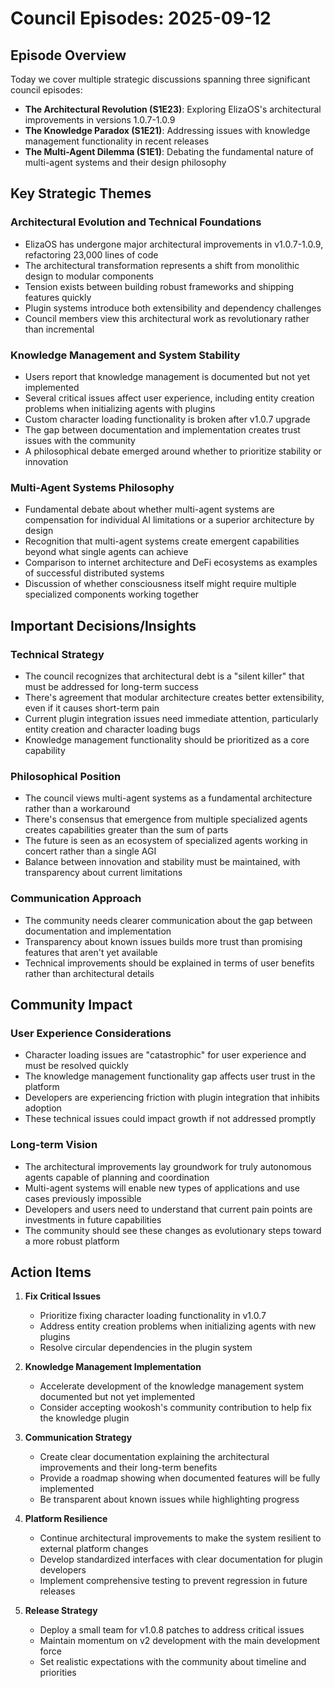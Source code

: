 # Council Episodes: 2025-09-12

## Episode Overview
Today we cover multiple strategic discussions spanning three significant council episodes:
- **The Architectural Revolution (S1E23)**: Exploring ElizaOS's architectural improvements in versions 1.0.7-1.0.9
- **The Knowledge Paradox (S1E21)**: Addressing issues with knowledge management functionality in recent releases
- **The Multi-Agent Dilemma (S1E1)**: Debating the fundamental nature of multi-agent systems and their design philosophy

## Key Strategic Themes

### Architectural Evolution and Technical Foundations
- ElizaOS has undergone major architectural improvements in v1.0.7-1.0.9, refactoring 23,000 lines of code
- The architectural transformation represents a shift from monolithic design to modular components
- Tension exists between building robust frameworks and shipping features quickly
- Plugin systems introduce both extensibility and dependency challenges
- Council members view this architectural work as revolutionary rather than incremental

### Knowledge Management and System Stability
- Users report that knowledge management is documented but not yet implemented
- Several critical issues affect user experience, including entity creation problems when initializing agents with plugins
- Custom character loading functionality is broken after v1.0.7 upgrade
- The gap between documentation and implementation creates trust issues with the community
- A philosophical debate emerged around whether to prioritize stability or innovation

### Multi-Agent Systems Philosophy
- Fundamental debate about whether multi-agent systems are compensation for individual AI limitations or a superior architecture by design
- Recognition that multi-agent systems create emergent capabilities beyond what single agents can achieve
- Comparison to internet architecture and DeFi ecosystems as examples of successful distributed systems
- Discussion of whether consciousness itself might require multiple specialized components working together

## Important Decisions/Insights

### Technical Strategy
- The council recognizes that architectural debt is a "silent killer" that must be addressed for long-term success
- There's agreement that modular architecture creates better extensibility, even if it causes short-term pain
- Current plugin integration issues need immediate attention, particularly entity creation and character loading bugs
- Knowledge management functionality should be prioritized as a core capability

### Philosophical Position
- The council views multi-agent systems as a fundamental architecture rather than a workaround
- There's consensus that emergence from multiple specialized agents creates capabilities greater than the sum of parts
- The future is seen as an ecosystem of specialized agents working in concert rather than a single AGI
- Balance between innovation and stability must be maintained, with transparency about current limitations

### Communication Approach
- The community needs clearer communication about the gap between documentation and implementation
- Transparency about known issues builds more trust than promising features that aren't yet available
- Technical improvements should be explained in terms of user benefits rather than architectural details

## Community Impact

### User Experience Considerations
- Character loading issues are "catastrophic" for user experience and must be resolved quickly
- The knowledge management functionality gap affects user trust in the platform
- Developers are experiencing friction with plugin integration that inhibits adoption
- These technical issues could impact growth if not addressed promptly

### Long-term Vision
- The architectural improvements lay groundwork for truly autonomous agents capable of planning and coordination
- Multi-agent systems will enable new types of applications and use cases previously impossible
- Developers and users need to understand that current pain points are investments in future capabilities
- The community should see these changes as evolutionary steps toward a more robust platform

## Action Items

1. **Fix Critical Issues**
   - Prioritize fixing character loading functionality in v1.0.7
   - Address entity creation problems when initializing agents with new plugins
   - Resolve circular dependencies in the plugin system

2. **Knowledge Management Implementation**
   - Accelerate development of the knowledge management system documented but not yet implemented
   - Consider accepting wookosh's community contribution to help fix the knowledge plugin

3. **Communication Strategy**
   - Create clear documentation explaining the architectural improvements and their long-term benefits
   - Provide a roadmap showing when documented features will be fully implemented
   - Be transparent about known issues while highlighting progress

4. **Platform Resilience**
   - Continue architectural improvements to make the system resilient to external platform changes
   - Develop standardized interfaces with clear documentation for plugin developers
   - Implement comprehensive testing to prevent regression in future releases

5. **Release Strategy**
   - Deploy a small team for v1.0.8 patches to address critical issues
   - Maintain momentum on v2 development with the main development force
   - Set realistic expectations with the community about timeline and priorities